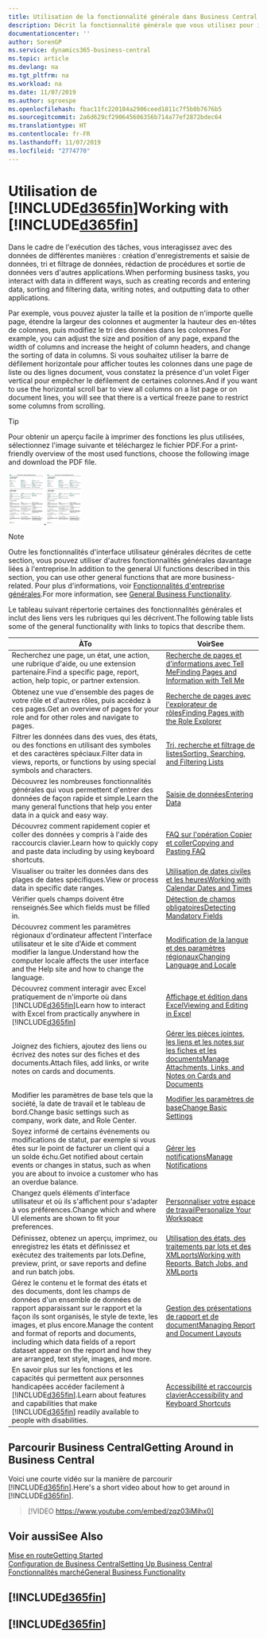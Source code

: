 ```yaml
---
title: Utilisation de la fonctionnalité générale dans Business Central | Microsoft Docs
description: Décrit la fonctionnalité générale que vous utilisez pour interagir avec des données dans Business Central, par exemple entrer les valeurs, trier les données, et modifier les vues.
documentationcenter: ''
author: SorenGP
ms.service: dynamics365-business-central
ms.topic: article
ms.devlang: na
ms.tgt_pltfrm: na
ms.workload: na
ms.date: 11/07/2019
ms.author: sgroespe
ms.openlocfilehash: fbac11fc220184a2906ceed1811c7f5b0b7676b5
ms.sourcegitcommit: 2a6d629cf290645606356b714a77ef2872bdec64
ms.translationtype: HT
ms.contentlocale: fr-FR
ms.lasthandoff: 11/07/2019
ms.locfileid: "2774770"
---
```

# <a name="working-with-included365finincludesd365fin_mdmd"></a><span data-ttu-id="993be-103">Utilisation de [!INCLUDE[d365fin](includes/d365fin_md.md)]</span><span class="sxs-lookup"><span data-stu-id="993be-103">Working with [!INCLUDE[d365fin](includes/d365fin_md.md)]</span></span>
<span data-ttu-id="993be-104">Dans le cadre de l'exécution des tâches, vous interagissez avec des données de différentes manières : création d'enregistrements et saisie de données, tri et filtrage de données, rédaction de procédures et sortie de données vers d'autres applications.</span><span class="sxs-lookup"><span data-stu-id="993be-104">When performing business tasks, you interact with data in different ways, such as creating records and entering data, sorting and filtering data, writing notes, and outputting data to other applications.</span></span>

<span data-ttu-id="993be-105">Par exemple, vous pouvez ajuster la taille et la position de n'importe quelle page, étendre la largeur des colonnes et augmenter la hauteur des en-têtes de colonnes, puis modifiez le tri des données dans les colonnes.</span><span class="sxs-lookup"><span data-stu-id="993be-105">For example, you can adjust the size and position of any page, expand the width of columns and increase the height of column headers, and change the sorting of data in columns.</span></span> <span data-ttu-id="993be-106">Si vous souhaitez utiliser la barre de défilement horizontale pour afficher toutes les colonnes dans une page de liste ou des lignes document, vous constatez la présence d'un volet Figer vertical pour empêcher le défilement de certaines colonnes.</span><span class="sxs-lookup"><span data-stu-id="993be-106">And if you want to use the horizontal scroll bar to view all columns on a list page or on document lines, you will see that there is a vertical freeze pane to restrict some columns from scrolling.</span></span>

> [!TIP]
> <span data-ttu-id="993be-107">Pour obtenir un aperçu facile à imprimer des fonctions les plus utilisées, sélectionnez l'image suivante et téléchargez le fichier PDF.</span><span class="sxs-lookup"><span data-stu-id="993be-107">For a print-friendly overview of the most used functions, choose the following image and download the PDF file.</span></span>
>
> <span data-ttu-id="993be-108">[ ![](media/cheat_sheet_inline.png) ](media/cheat_sheet.pdf)</span><span class="sxs-lookup"><span data-stu-id="993be-108">[ ![](media/cheat_sheet_inline.png) ](media/cheat_sheet.pdf)</span></span>

> [!NOTE]
> <span data-ttu-id="993be-109">Outre les fonctionnalités d'interface utilisateur générales décrites de cette section, vous pouvez utiliser d'autres fonctionnalités générales davantage liées à l'entreprise.</span><span class="sxs-lookup"><span data-stu-id="993be-109">In addition to the general UI functions described in this section, you can use other general functions that are more business-related.</span></span> <span data-ttu-id="993be-110">Pour plus d'informations, voir [Fonctionnalités d'entreprise générales](ui-across-business-areas.md).</span><span class="sxs-lookup"><span data-stu-id="993be-110">For more information, see [General Business Functionality](ui-across-business-areas.md).</span></span>

<span data-ttu-id="993be-111">Le tableau suivant répertorie certaines des fonctionnalités générales et inclut des liens vers les rubriques qui les décrivent.</span><span class="sxs-lookup"><span data-stu-id="993be-111">The following table lists some of the general functionality with links to topics that describe them.</span></span>

| <span data-ttu-id="993be-112">À</span><span class="sxs-lookup"><span data-stu-id="993be-112">To</span></span> | <span data-ttu-id="993be-113">Voir</span><span class="sxs-lookup"><span data-stu-id="993be-113">See</span></span> |
| --- | --- |
|<span data-ttu-id="993be-114">Recherchez une page, un état, une action, une rubrique d'aide, ou une extension partenaire.</span><span class="sxs-lookup"><span data-stu-id="993be-114">Find a specific page, report, action, help topic, or partner extension.</span></span> |[<span data-ttu-id="993be-115">Recherche de pages et d'informations avec Tell Me</span><span class="sxs-lookup"><span data-stu-id="993be-115">Finding Pages and Information with Tell Me</span></span>](ui-search.md) |
|<span data-ttu-id="993be-116">Obtenez une vue d'ensemble des pages de votre rôle et d'autres rôles, puis accédez à ces pages.</span><span class="sxs-lookup"><span data-stu-id="993be-116">Get an overview of pages for your role and for other roles and navigate to pages.</span></span>|[<span data-ttu-id="993be-117">Recherche de pages avec l'explorateur de rôles</span><span class="sxs-lookup"><span data-stu-id="993be-117">Finding Pages with the Role Explorer</span></span>](ui-role-explorer.md)|
| <span data-ttu-id="993be-118">Filtrer les données dans des vues, des états, ou des fonctions en utilisant des symboles et des caractères spéciaux.</span><span class="sxs-lookup"><span data-stu-id="993be-118">Filter data in views, reports, or functions by using special symbols and characters.</span></span> |[<span data-ttu-id="993be-119">Tri, recherche et filtrage de listes</span><span class="sxs-lookup"><span data-stu-id="993be-119">Sorting, Searching, and Filtering Lists</span></span>](ui-enter-criteria-filters.md) |
|<span data-ttu-id="993be-120">Découvrez les nombreuses fonctionnalités générales qui vous permettent d'entrer des données de façon rapide et simple.</span><span class="sxs-lookup"><span data-stu-id="993be-120">Learn the many general functions that help you enter data in a quick and easy way.</span></span>|[<span data-ttu-id="993be-121">Saisie de données</span><span class="sxs-lookup"><span data-stu-id="993be-121">Entering Data</span></span>](ui-enter-data.md)|
|<span data-ttu-id="993be-122">Découvrez comment rapidement copier et coller des données y compris à l'aide des raccourcis clavier.</span><span class="sxs-lookup"><span data-stu-id="993be-122">Learn how to quickly copy and paste data including by using keyboard shortcuts.</span></span>|[<span data-ttu-id="993be-123">FAQ sur l'opération Copier et coller</span><span class="sxs-lookup"><span data-stu-id="993be-123">Copying and Pasting FAQ</span></span>](ui-copy-paste.md)|
| <span data-ttu-id="993be-124">Visualiser ou traiter les données dans des plages de dates spécifiques.</span><span class="sxs-lookup"><span data-stu-id="993be-124">View or process data in specific date ranges.</span></span> |[<span data-ttu-id="993be-125">Utilisation de dates civiles et les heures</span><span class="sxs-lookup"><span data-stu-id="993be-125">Working with Calendar Dates and Times</span></span>](ui-enter-date-ranges.md) |
| <span data-ttu-id="993be-126">Vérifier quels champs doivent être renseignés.</span><span class="sxs-lookup"><span data-stu-id="993be-126">See which fields must be filled in.</span></span> |[<span data-ttu-id="993be-127">Détection de champs obligatoires</span><span class="sxs-lookup"><span data-stu-id="993be-127">Detecting Mandatory Fields</span></span>](ui-mandatory-fields.md) |
|<span data-ttu-id="993be-128">Découvrez comment les paramètres régionaux d'ordinateur affectent l'interface utilisateur et le site d'Aide et comment modifier la langue.</span><span class="sxs-lookup"><span data-stu-id="993be-128">Understand how the computer locale affects the user interface and the Help site and how to change the language.</span></span>|[<span data-ttu-id="993be-129">Modification de la langue et des paramètres régionaux</span><span class="sxs-lookup"><span data-stu-id="993be-129">Changing Language and Locale</span></span>](about-locale-language.md)|
|<span data-ttu-id="993be-130">Découvrez comment interagir avec Excel pratiquement de n'importe où dans [!INCLUDE[d365fin](includes/d365fin_md.md)]</span><span class="sxs-lookup"><span data-stu-id="993be-130">Learn how to interact with Excel from practically anywhere in [!INCLUDE[d365fin](includes/d365fin_md.md)]</span></span>|[<span data-ttu-id="993be-131">Affichage et édition dans Excel</span><span class="sxs-lookup"><span data-stu-id="993be-131">Viewing and Editing in Excel</span></span>](across-work-with-excel.md)|
|<span data-ttu-id="993be-132">Joignez des fichiers, ajoutez des liens ou écrivez des notes sur des fiches et des documents.</span><span class="sxs-lookup"><span data-stu-id="993be-132">Attach files, add links, or write notes on cards and documents.</span></span>|[<span data-ttu-id="993be-133">Gérer les pièces jointes, les liens et les notes sur les fiches et les documents</span><span class="sxs-lookup"><span data-stu-id="993be-133">Manage Attachments, Links, and Notes on Cards and Documents</span></span>](ui-how-add-link-to-record.md)|
| <span data-ttu-id="993be-134">Modifier les paramètres de base tels que la société, la date de travail et le tableau de bord.</span><span class="sxs-lookup"><span data-stu-id="993be-134">Change basic settings such as company, work date, and Role Center.</span></span> |[<span data-ttu-id="993be-135">Modifier les paramètres de base</span><span class="sxs-lookup"><span data-stu-id="993be-135">Change Basic Settings</span></span>](ui-change-basic-settings.md) |
|<span data-ttu-id="993be-136">Soyez informé de certains événements ou modifications de statut, par exemple si vous êtes sur le point de facturer un client qui a un solde échu.</span><span class="sxs-lookup"><span data-stu-id="993be-136">Get notified about certain events or changes in status, such as when you are about to invoice a customer who has an overdue balance.</span></span>|[<span data-ttu-id="993be-137">Gérer les notifications</span><span class="sxs-lookup"><span data-stu-id="993be-137">Manage Notifications</span></span>](ui-smart-notifications.md)|
| <span data-ttu-id="993be-138">Changez quels éléments d'interface utilisateur et où ils s'affichent pour s'adapter à vos préférences.</span><span class="sxs-lookup"><span data-stu-id="993be-138">Change which and where UI elements are shown to fit your preferences.</span></span>|[<span data-ttu-id="993be-139">Personnaliser votre espace de travail</span><span class="sxs-lookup"><span data-stu-id="993be-139">Personalize Your Workspace</span></span>](ui-personalization-user.md) |
|<span data-ttu-id="993be-140">Définissez, obtenez un aperçu, imprimez, ou enregistrez les états et définissez et exécutez des traitements par lots.</span><span class="sxs-lookup"><span data-stu-id="993be-140">Define, preview, print, or save reports and define and run batch jobs.</span></span>|[<span data-ttu-id="993be-141">Utilisation des états, des traitements par lots et des XMLports</span><span class="sxs-lookup"><span data-stu-id="993be-141">Working with Reports, Batch Jobs, and XMLports</span></span>](ui-work-report.md)|
| <span data-ttu-id="993be-142">Gérez le contenu et le format des états et des documents, dont les champs de données d'un ensemble de données de rapport apparaissant sur le rapport et la façon ils sont organisés, le style de texte, les images, et plus encore.</span><span class="sxs-lookup"><span data-stu-id="993be-142">Manage the content and format of reports and documents, including which data fields of a report dataset appear on the report and how they are arranged, text style, images, and more.</span></span>|[<span data-ttu-id="993be-143">Gestion des présentations de rapport et de document</span><span class="sxs-lookup"><span data-stu-id="993be-143">Managing Report and Document Layouts</span></span>](ui-manage-report-layouts.md) |
|<span data-ttu-id="993be-144">En savoir plus sur les fonctions et les capacités qui permettent aux personnes handicapées accéder facilement à [!INCLUDE[d365fin](includes/d365fin_md.md)].</span><span class="sxs-lookup"><span data-stu-id="993be-144">Learn about features and capabilities that make [!INCLUDE[d365fin](includes/d365fin_md.md)] readily available to people with disabilities.</span></span>|[<span data-ttu-id="993be-145">Accessibilité et raccourcis clavier</span><span class="sxs-lookup"><span data-stu-id="993be-145">Accessibility and Keyboard Shortcuts</span></span>](ui-accessibility.md)|

## <a name="getting-around-in-business-central"></a><span data-ttu-id="993be-146">Parcourir Business Central</span><span class="sxs-lookup"><span data-stu-id="993be-146">Getting Around in Business Central</span></span>
<span data-ttu-id="993be-147">Voici une courte vidéo sur la manière de parcourir [!INCLUDE[d365fin](includes/d365fin_md.md)].</span><span class="sxs-lookup"><span data-stu-id="993be-147">Here's a short video about how to get around in [!INCLUDE[d365fin](includes/d365fin_md.md)].</span></span>

> [!VIDEO https://www.youtube.com/embed/zqz03iMihx0]

## <a name="see-also"></a><span data-ttu-id="993be-148">Voir aussi</span><span class="sxs-lookup"><span data-stu-id="993be-148">See Also</span></span>
[<span data-ttu-id="993be-149">Mise en route</span><span class="sxs-lookup"><span data-stu-id="993be-149">Getting Started</span></span>](product-get-started.md)  
[<span data-ttu-id="993be-150">Configuration de Business Central</span><span class="sxs-lookup"><span data-stu-id="993be-150">Setting Up Business Central</span></span>](setup.md)  
[<span data-ttu-id="993be-151">Fonctionnalités marché</span><span class="sxs-lookup"><span data-stu-id="993be-151">General Business Functionality</span></span>](ui-across-business-areas.md)  

## [!INCLUDE[d365fin](includes/free_trial_md.md)]  
## [!INCLUDE[d365fin](includes/training_link_md.md)]
